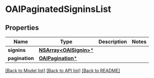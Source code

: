 # OAIPaginatedSigninsList

## Properties
Name | Type | Description | Notes
------------ | ------------- | ------------- | -------------
**signins** | [**NSArray&lt;OAISignin&gt;***](OAISignin.md) |  | 
**pagination** | [**OAIPagination***](OAIPagination.md) |  | 

[[Back to Model list]](../README.md#documentation-for-models) [[Back to API list]](../README.md#documentation-for-api-endpoints) [[Back to README]](../README.md)


